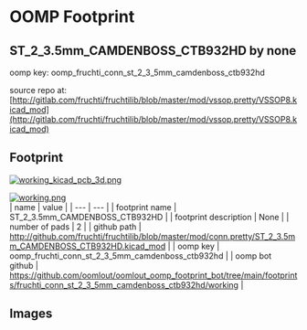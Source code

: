 # OOMP Footprint  
## ST_2_3.5mm_CAMDENBOSS_CTB932HD  by none  
  
oomp key: oomp_fruchti_conn_st_2_3_5mm_camdenboss_ctb932hd  
  
source repo at: [http://gitlab.com/fruchti/fruchtilib/blob/master/mod/vssop.pretty/VSSOP8.kicad_mod](http://gitlab.com/fruchti/fruchtilib/blob/master/mod/vssop.pretty/VSSOP8.kicad_mod)  
## Footprint  
  
[![working_kicad_pcb_3d.png](working_kicad_pcb_3d_600.png)](working_kicad_pcb_3d.png)  
  
[![working.png](working_600.png)](working.png)  
| name | value | 
| --- | --- | 
| footprint name | ST_2_3.5mm_CAMDENBOSS_CTB932HD | 
| footprint description | None | 
| number of pads | 2 | 
| github path | http://github.com/fruchti/fruchtilib/blob/master/mod/conn.pretty/ST_2_3.5mm_CAMDENBOSS_CTB932HD.kicad_mod | 
| oomp key | oomp_fruchti_conn_st_2_3_5mm_camdenboss_ctb932hd | 
| oomp bot github | https://github.com/oomlout/oomlout_oomp_footprint_bot/tree/main/footprints/fruchti_conn_st_2_3_5mm_camdenboss_ctb932hd/working | 
## Images  
